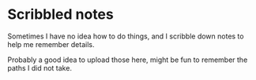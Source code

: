 Scribbled notes
===============

Sometimes I have no idea how to do things, and I scribble down notes to help me
remember details.

Probably a good idea to upload those here, might be fun to remember the
paths I did not take.
